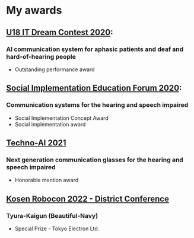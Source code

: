# My awards
## [U18 IT Dream Contest 2020](https://www.u-presscenter.jp/article/post-44207.html):
### AI communication system for aphasic patients and deaf and hard-of-hearing people
- Outstanding performance award

## [Social Implementation Education Forum 2020](https://www.tokyo-ct.ac.jp/news/20210322-2/):
### Communication systems for the hearing and speech impaired
- Social Implementation Concept Award
- Social implementation award

## [Techno-AI 2021](http://www.khc.or.jp/ology/tecno2021.html)
### Next generation communication glasses for the hearing and speech impaired
- Honorable mention award

## [Kosen Robocon 2022 - District Conference](https://official-robocon.com/kosen/)
### Tyura-Kaigun (Beautiful-Navy)
- Special Prize - Tokyo Electron Ltd.
